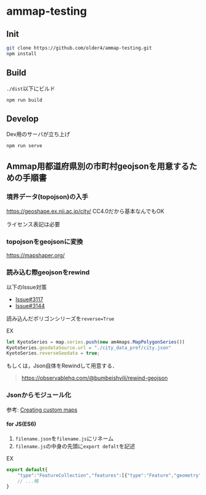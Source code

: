 # ammap-testing

## Init

```bash
git clone https://github.com/older4/ammap-testing.git
npm install
```

## Build

`./dist`以下にビルド

```
npm run build
```

## Develop

Dev用のサーバが立ち上げ

```
npm run serve
```

## Ammap用都道府県別の市町村geojsonを用意するための手順書

### 境界データ(topojson)の入手

<https://geoshape.ex.nii.ac.jp/city/>
CC4.0だから基本なんでもOK

ライセンス表記は必要

### topojsonをgeojsonに変換

<https://mapshaper.org/>

### 読み込む際geojsonをrewind

以下のIssue対策

- [Issue#3117](https://github.com/amcharts/amcharts4/issues/3117)
- [Issue#3144](https://github.com/amcharts/amcharts4/issues/3144)

読み込んだポリゴンシリーズを`reverse=True`

EX

``` js
let KyotoSeries = map.series.push(new am4maps.MapPolygonSeries())
KyotoSeries.geodataSource.url = "./city_data_pref/city.json"
KyotoSeries.reverseGeodata = true;
```

もしくは，Json自体をRewindして用意する．
> <https://observablehq.com/@bumbeishvili/rewind-geojson>

### Jsonからモジュール化

参考: [Creating custom maps](https://www.amcharts.com/docs/v4/tutorials/creating-custom-maps/)

#### for JS(ES6)

1. `filename.json`を`filename.js`にリネーム
2. `filename.js`の中身の先頭に`export defalt`を記述

EX

```js
export default{
    "type":"FeatureCollection","features":[{"type":"Feature","geometry":{"type":"MultiPolygon","coordinates":[[[[141.37077740646836,43.502741103494714],[141.
    // ...略
}
```
